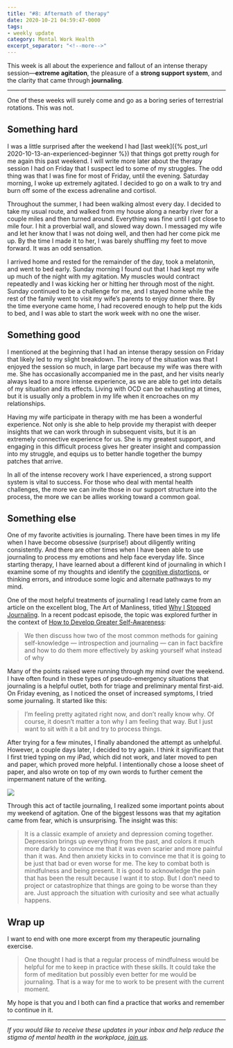 ```yaml
---
title: "#8: Aftermath of therapy"
date: 2020-10-21 04:59:47-0000
tags:
- weekly update
category: Mental Work Health
excerpt_separator: "<!--more-->"
---
```


This week is all about the experience and fallout of an intense therapy session—**extreme agitation**, the pleasure of a **strong support system**, and the clarity that came through **journaling**.

<!--more-->
***

One of these weeks will surely come and go as a boring series of terrestrial rotations. This was not.


## Something hard

I was a little surprised after the weekend I had [last week]({% post_url 2020-10-13-an-experienced-beginner %}) that things got pretty rough for me again this past weekend. I will write more later about the therapy session I had on Friday that I suspect led to some of my struggles. The odd thing was that I was fine for most of Friday, until the evening. Saturday morning, I woke up extremely agitated. I decided to go on a walk to try and burn off some of the excess adrenaline and cortisol.

Throughout the summer, I had been walking almost every day. I decided to take my usual route, and walked from my house along a nearby river for a couple miles and then turned around. Everything was fine until I got close to mile four. I hit a proverbial wall, and slowed way down. I messaged my wife and let her know that I was not doing well, and then had her come pick me up. By the time I made it to her, I was barely shuffling my feet to move forward. It was an odd sensation.

I arrived home and rested for the remainder of the day, took a melatonin, and went to bed early. Sunday morning I found out that I had kept my wife up much of the night with my agitation. My muscles would contract repeatedly and I was kicking her or hitting her through most of the night. Sunday continued to be a challenge for me, and I stayed home while the rest of the family went to visit my wife’s parents to enjoy dinner there. By the time everyone came home, I had recovered enough to help put the kids to bed, and I was able to start the work week with no one the wiser.


## Something good

I mentioned at the beginning that I had an intense therapy session on Friday that likely led to my slight breakdown. The irony of the situation was that I enjoyed the session so much, in large part because my wife was there with me. She has occasionally accompanied me in the past, and her visits nearly always lead to a more intense experience, as we are able to get into details of my situation and its effects. Living with OCD can be exhausting at times, but it is usually only a problem in my life when it encroaches on my relationships.

Having my wife participate in therapy with me has been a wonderful experience. Not only is she able to help provide my therapist with deeper insights that we can work through in subsequent visits, but it is an extremely connective experience for us. She is my greatest support, and engaging in this difficult process gives her greater insight and compassion into my struggle, and equips us to better handle together the bumpy patches that arrive.

In all of the intense recovery work I have experienced, a strong support system is vital to success. For those who deal with mental health challenges, the more we can invite those in our support structure into the process, the more we can be allies working toward a common goal.


## Something else

One of my favorite activities is journaling. There have been times in my life when I have become obsessive (surprise!) about diligently writing consistently. And there are other times when I have been able to use journaling to process my emotions and help face everyday life. Since starting therapy, I have learned about a different kind of journaling in which I examine some of my thoughts and identify the [cognitive distortions](https://en.wikipedia.org/wiki/Cognitive_distortion), or thinking errors, and introduce some logic and alternate pathways to my mind.

One of the most helpful treatments of journaling I read lately came from an article on the excellent blog, The Art of Manliness, titled [Why I Stopped Journaling](https://www.artofmanliness.com/articles/why-i-stopped-journaling/). In a recent podcast episode, the topic was explored further in the context of [How to Develop Greater Self-Awareness](https://www.artofmanliness.com/articles/podcast-644-how-to-develop-greater-self-awareness/):

> We then discuss how two of the most common methods for gaining self-knowledge — introspection and journaling — can in fact backfire and how to do them more effectively by asking yourself what instead of why

Many of the points raised were running through my mind over the weekend. I have often found in these types of pseudo-emergency situations that journaling is a helpful outlet, both for triage and preliminary mental first-aid. On Friday evening, as I noticed the onset of increased symptoms, I tried some journaling. It started like this:

> I’m feeling pretty agitated right now, and don’t really know why. Of course, it doesn’t matter a ton why I am feeling that way. But I just want to sit with it a bit and try to process things.

After trying for a few minutes, I finally abandoned the attempt as unhelpful. However, a couple days later, I decided to try again. I think it significant that I first tried typing on my iPad, which did not work, and later moved to pen and paper, which proved more helpful. I intentionally chose a loose sheet of paper, and also wrote on top of my own words to further cement the impermanent nature of the writing.

<img src="http://www.mentalworkhealth.org/uploads/2020/ecf9ee5ca5.jpg"/>

Through this act of tactile journaling, I realized some important points about my weekend of agitation. One of the biggest lessons was that my agitation came from fear, which is unsurprising. The insight was this:

> It is a classic example of anxiety and depression coming together. Depression brings up everything from the past, and colors it much more darkly to convince me that it was even scarier and more painful than it was. And then anxiety kicks in to convince me that it is going to be just that bad or even worse for me. The key to combat both is mindfulness and being present. It is good to acknowledge the pain that has been the result because I want it to stop. But I don’t need to project or catastrophize that things are going to be worse than they are. Just approach the situation with curiosity and see what actually happens.


## Wrap up

I want to end with one more excerpt from my therapeutic journaling exercise.

> One thought I had is that a regular process of mindfulness would be helpful for me to keep in practice with these skills. It could take the form of meditation but possibly even better for me would be journaling. That is a way for me to work to be present with the current moment.

My hope is that you and I both can find a practice that works and remember to continue in it.

***
_If you would like to receive these updates in your inbox and help reduce the stigma of mental health in the workplace, [join us](/subscribe/)._